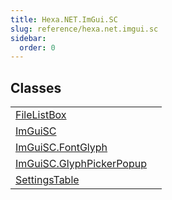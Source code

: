 ```yaml
---
title: Hexa.NET.ImGui.SC
slug: reference/hexa.net.imgui.sc
sidebar:
  order: 0
---
```

## Classes

| | |
| --- | --- |
| [FileListBox](../hexa.net.imgui.sc.filelistbox/) |  |
| [ImGuiSC](../hexa.net.imgui.sc.imguisc/) |  |
| [ImGuiSC.FontGlyph](../hexa.net.imgui.sc.imguisc.fontglyph/) |  |
| [ImGuiSC.GlyphPickerPopup](../hexa.net.imgui.sc.imguisc.glyphpickerpopup/) |  |
| [SettingsTable](../hexa.net.imgui.sc.settingstable/) |  |